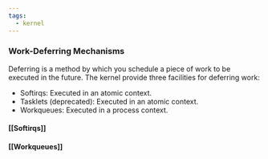 ```yaml
---
tags:
  - kernel
---
```

### Work-Deferring Mechanisms
Deferring is a method by which you schedule a piece of work to be executed in the future. The kernel provide three facilities for deferring work:
- Softirqs: Executed in an atomic context.
- Tasklets (deprecated): Executed in an atomic context.
- Workqueues: Executed in a process context.
#### [[Softirqs]]
#### [[Workqueues]]